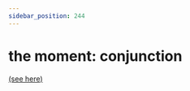 ```yaml
---
sidebar_position: 244
---
```


# the moment: conjunction

[(see here)](./immediately-the-moment-etc-conjunctions)
